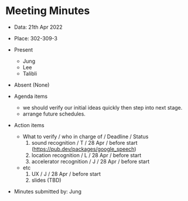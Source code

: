 # Meeting Minutes
* Data: 21th Apr 2022
* Place: 302-309-3
* Present 
  * Jung
  * Lee
  * Talibli
* Absent (None)

* Agenda items
  * we should verify our initial ideas quickly then step into next stage.
  * arrange future schedules.

* Action items
  * What to verify / who in charge of / Deadline / Status
    1. sound recognition / T / 28 Apr / before start (https://pub.dev/packages/google_speech)
    2. location recognition / L / 28 Apr / before start
    3. accelerator recognition / J / 28 Apr / before start
  * etc
    1. UX / J / 28 Apr / before start
    2. slides (TBD)
* Minutes submitted by: Jung
